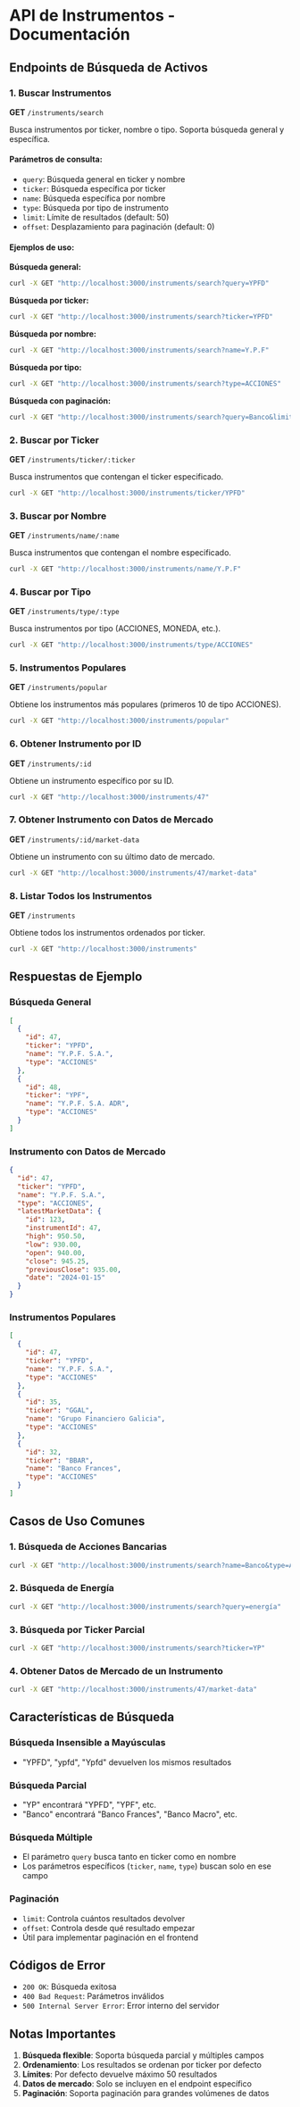 # API de Instrumentos - Documentación

## Endpoints de Búsqueda de Activos

### 1. Buscar Instrumentos

**GET** `/instruments/search`

Busca instrumentos por ticker, nombre o tipo. Soporta búsqueda general y específica.

#### Parámetros de consulta:

- `query`: Búsqueda general en ticker y nombre
- `ticker`: Búsqueda específica por ticker
- `name`: Búsqueda específica por nombre
- `type`: Búsqueda por tipo de instrumento
- `limit`: Límite de resultados (default: 50)
- `offset`: Desplazamiento para paginación (default: 0)

#### Ejemplos de uso:

**Búsqueda general:**
```bash
curl -X GET "http://localhost:3000/instruments/search?query=YPFD"
```

**Búsqueda por ticker:**
```bash
curl -X GET "http://localhost:3000/instruments/search?ticker=YPFD"
```

**Búsqueda por nombre:**
```bash
curl -X GET "http://localhost:3000/instruments/search?name=Y.P.F"
```

**Búsqueda por tipo:**
```bash
curl -X GET "http://localhost:3000/instruments/search?type=ACCIONES"
```

**Búsqueda con paginación:**
```bash
curl -X GET "http://localhost:3000/instruments/search?query=Banco&limit=10&offset=0"
```

### 2. Buscar por Ticker

**GET** `/instruments/ticker/:ticker`

Busca instrumentos que contengan el ticker especificado.

```bash
curl -X GET "http://localhost:3000/instruments/ticker/YPFD"
```

### 3. Buscar por Nombre

**GET** `/instruments/name/:name`

Busca instrumentos que contengan el nombre especificado.

```bash
curl -X GET "http://localhost:3000/instruments/name/Y.P.F"
```

### 4. Buscar por Tipo

**GET** `/instruments/type/:type`

Busca instrumentos por tipo (ACCIONES, MONEDA, etc.).

```bash
curl -X GET "http://localhost:3000/instruments/type/ACCIONES"
```

### 5. Instrumentos Populares

**GET** `/instruments/popular`

Obtiene los instrumentos más populares (primeros 10 de tipo ACCIONES).

```bash
curl -X GET "http://localhost:3000/instruments/popular"
```

### 6. Obtener Instrumento por ID

**GET** `/instruments/:id`

Obtiene un instrumento específico por su ID.

```bash
curl -X GET "http://localhost:3000/instruments/47"
```

### 7. Obtener Instrumento con Datos de Mercado

**GET** `/instruments/:id/market-data`

Obtiene un instrumento con su último dato de mercado.

```bash
curl -X GET "http://localhost:3000/instruments/47/market-data"
```

### 8. Listar Todos los Instrumentos

**GET** `/instruments`

Obtiene todos los instrumentos ordenados por ticker.

```bash
curl -X GET "http://localhost:3000/instruments"
```

## Respuestas de Ejemplo

### Búsqueda General
```json
[
  {
    "id": 47,
    "ticker": "YPFD",
    "name": "Y.P.F. S.A.",
    "type": "ACCIONES"
  },
  {
    "id": 48,
    "ticker": "YPF",
    "name": "Y.P.F. S.A. ADR",
    "type": "ACCIONES"
  }
]
```

### Instrumento con Datos de Mercado
```json
{
  "id": 47,
  "ticker": "YPFD",
  "name": "Y.P.F. S.A.",
  "type": "ACCIONES",
  "latestMarketData": {
    "id": 123,
    "instrumentId": 47,
    "high": 950.50,
    "low": 930.00,
    "open": 940.00,
    "close": 945.25,
    "previousClose": 935.00,
    "date": "2024-01-15"
  }
}
```

### Instrumentos Populares
```json
[
  {
    "id": 47,
    "ticker": "YPFD",
    "name": "Y.P.F. S.A.",
    "type": "ACCIONES"
  },
  {
    "id": 35,
    "ticker": "GGAL",
    "name": "Grupo Financiero Galicia",
    "type": "ACCIONES"
  },
  {
    "id": 32,
    "ticker": "BBAR",
    "name": "Banco Frances",
    "type": "ACCIONES"
  }
]
```

## Casos de Uso Comunes

### 1. Búsqueda de Acciones Bancarias
```bash
curl -X GET "http://localhost:3000/instruments/search?name=Banco&type=ACCIONES"
```

### 2. Búsqueda de Energía
```bash
curl -X GET "http://localhost:3000/instruments/search?query=energía"
```

### 3. Búsqueda por Ticker Parcial
```bash
curl -X GET "http://localhost:3000/instruments/search?ticker=YP"
```

### 4. Obtener Datos de Mercado de un Instrumento
```bash
curl -X GET "http://localhost:3000/instruments/47/market-data"
```

## Características de Búsqueda

### Búsqueda Insensible a Mayúsculas
- "YPFD", "ypfd", "Ypfd" devuelven los mismos resultados

### Búsqueda Parcial
- "YP" encontrará "YPFD", "YPF", etc.
- "Banco" encontrará "Banco Frances", "Banco Macro", etc.

### Búsqueda Múltiple
- El parámetro `query` busca tanto en ticker como en nombre
- Los parámetros específicos (`ticker`, `name`, `type`) buscan solo en ese campo

### Paginación
- `limit`: Controla cuántos resultados devolver
- `offset`: Controla desde qué resultado empezar
- Útil para implementar paginación en el frontend

## Códigos de Error

- `200 OK`: Búsqueda exitosa
- `400 Bad Request`: Parámetros inválidos
- `500 Internal Server Error`: Error interno del servidor

## Notas Importantes

1. **Búsqueda flexible**: Soporta búsqueda parcial y múltiples campos
2. **Ordenamiento**: Los resultados se ordenan por ticker por defecto
3. **Límites**: Por defecto devuelve máximo 50 resultados
4. **Datos de mercado**: Solo se incluyen en el endpoint específico
5. **Paginación**: Soporta paginación para grandes volúmenes de datos 
